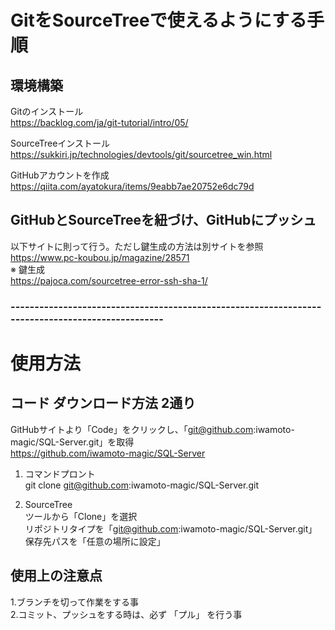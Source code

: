 # GitをSourceTreeで使えるようにする手順

## 環境構築
Gitのインストール  
https://backlog.com/ja/git-tutorial/intro/05/

SourceTreeインストール  
https://sukkiri.jp/technologies/devtools/git/sourcetree_win.html

GitHubアカウントを作成  
https://qiita.com/ayatokura/items/9eabb7ae20752e6dc79d

##  GitHubとSourceTreeを紐づけ、GitHubにプッシュ
以下サイトに則って行う。ただし鍵生成の方法は別サイトを参照  
https://www.pc-koubou.jp/magazine/28571  
※ 鍵生成  
https://pajoca.com/sourcetree-error-ssh-sha-1/

###  -------------------------------------------------------------------------------------------------


#  使用方法

## コード ダウンロード方法 2通り
GitHubサイトより「Code」をクリックし、「git@github.com:iwamoto-magic/SQL-Server.git」を取得  
https://github.com/iwamoto-magic/SQL-Server  

1. コマンドプロント  
git clone git@github.com:iwamoto-magic/SQL-Server.git  

2. SourceTree  
ツールから「Clone」を選択  
リポジトリタイプを「git@github.com:iwamoto-magic/SQL-Server.git」  
保存先パスを「任意の場所に設定」  

## 使用上の注意点
1.ブランチを切って作業をする事  
2.コミット、プッシュをする時は、必ず 「プル」 を行う事  
